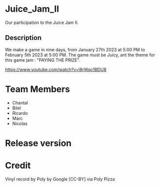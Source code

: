 # Juice_Jam_II
Our participation to the Juice Jam II.

## Description
We make a game in nine days, from January 27th 2023 at 5:00 PM to February 5th 2023 at 5:00 PM.
The game must be Juicy, ant the theme for this game jam : "PAYING THE PRIZE".

https://www.youtube.com/watch?v=l8rWqc1BDU8

# Team Members
* Chantal
* Bilel
* Ricardo
* Marc
* Nicolas

# Release version

# Credit
Vinyl record by Poly by Google [CC-BY] via Poly Pizza
